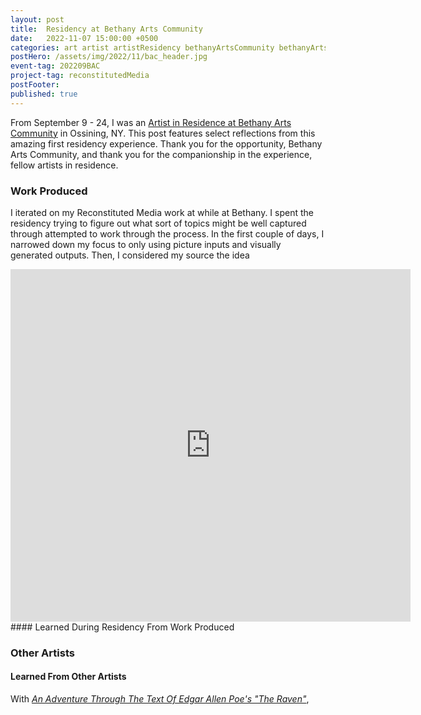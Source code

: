 ```yaml
---
layout: post
title:  Residency at Bethany Arts Community
date:   2022-11-07 15:00:00 +0500
categories: art artist artistResidency bethanyArtsCommunity bethanyArtsCommunityFall2022 creativeCode code networking NewYork Ossining processing reconstitutedMedia residency Westchester
postHero: /assets/img/2022/11/bac_header.jpg
event-tag: 202209BAC
project-tag: reconstitutedMedia
postFooter:
published: true
---
```


From September 9 - 24, I was an [Artist in Residence at Bethany Arts Community](https://bethanyarts.org/residencies/fall-residency-2022/) in Ossining, NY.
This post features select reflections from this amazing first residency experience.
Thank you for the opportunity, Bethany Arts Community, and thank you for the companionship in the experience, fellow artists in residence.

### Work Produced
I iterated on my Reconstituted Media work at while at Bethany.
I spent the residency trying to figure out what sort of topics might be well captured through attempted to work through the process.
In the first couple of days, I narrowed down my focus to only using picture inputs and visually generated outputs. 
Then, I considered my source the idea
<iframe src="https://player.vimeo.com/video/760010006?h=3af105e9ad" width="640" height="564" frameborder="0" allow="autoplay; fullscreen" allowfullscreen></iframe>
#### Learned During Residency From Work Produced


### Other Artists

#### Learned From Other Artists


With
[*An Adventure Through The Text Of Edgar Allen Poe's "The Raven"*](https://editor.p5js.org/KatarinaHoeger/full/NU3Q08JPd),
